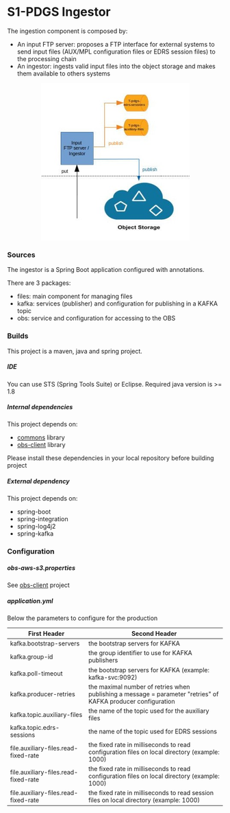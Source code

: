 S1-PDGS Ingestor
================
The ingestion component is composed by:
* An input FTP server: proposes a FTP interface for external systems to send input files (AUX/MPL configuration files or EDRS session files) to the processing chain
* An ingestor: ingests valid input files into the object storage and makes them available to others systems

<div style="text-align:center"><img alt="tut" src="build/design_ingestor.jpg" align="center"/></div>


### Sources

The ingestor is a Spring Boot application configured with annotations.

There are 3 packages:
* files: main component for managing files
* kafka: services (publisher) and configuration for publishing in a KAFKA topic
* obs: service and configuration for accessing to the OBS

### Builds

This project is a maven, java and spring project.

##### IDE

You can use STS (Spring Tools Suite) or Eclipse.
Required java version is >= 1.8

##### Internal dependencies

This project depends on:
* [commons](https://conf.geohub.space/wo7/lib-commons) library
* [obs-client](https://conf.geohub.space/wo7/obs-sdk) library

Please install these dependencies in your local repository before building project

##### External dependency
This project depends on:
* spring-boot
* spring-integration
* spring-log4j2
* spring-kafka
	
### Configuration

##### obs-aws-s3.properties
See [obs-client](https://conf.geohub.space/wo7/obs-sdk) project

##### application.yml
Below the parameters to configure for the production

| First Header                                     | Second Header |
| ------------------------------------------------ | ------------- |
| kafka.bootstrap-servers                          | the bootstrap servers for KAFKA
| kafka.group-id                                   | the group identifier to use for KAFKA publishers
| kafka.poll-timeout                               | the bootstrap servers for KAFKA (example: kafka-svc:9092)
| kafka.producer-retries                           | the maximal number of retries when publishing a message = parameter "retries" of KAFKA producer configuration
| kafka.topic.auxiliary-files                      | the name of the topic used for the auxiliary files
| kafka.topic.edrs-sessions                        | the name of the topic used for EDRS sessions
| file.auxiliary-files.read-fixed-rate             | the fixed rate in milliseconds to read configuration files on local directory (example: 1000)
| file.auxiliary-files.read-fixed-rate             | the fixed rate in milliseconds to read configuration files on local directory (example: 1000)
| file.auxiliary-files.read-fixed-rate             | the fixed rate in milliseconds to read session files on local directory (example: 1000)


